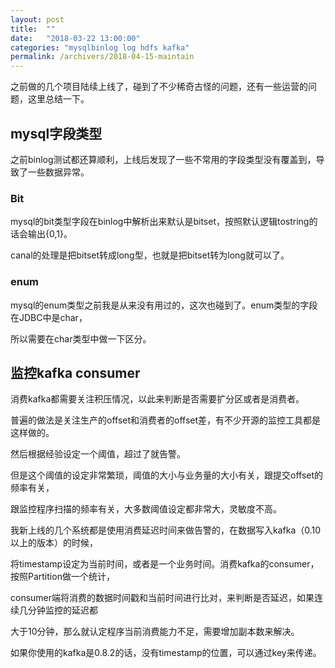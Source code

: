 ```yaml
---
layout: post
title:  ""
date:   "2018-03-22 13:00:00"
categories: "mysqlbinlog log hdfs kafka"
permalink: /archivers/2018-04-15-maintain
---
```


之前做的几个项目陆续上线了，碰到了不少稀奇古怪的问题，还有一些运营的问题，这里总结一下。

## mysql字段类型

之前binlog测试都还算顺利，上线后发现了一些不常用的字段类型没有覆盖到，导致了一些数据异常。

### Bit 

mysql的bit类型字段在binlog中解析出来默认是bitset，按照默认逻辑tostring的话会输出{0,1}。

canal的处理是把bitset转成long型，也就是把bitset转为long就可以了。

### enum

mysql的enum类型之前我是从来没有用过的，这次也碰到了。enum类型的字段在JDBC中是char，

所以需要在char类型中做一下区分。

## 监控kafka consumer

消费kafka都需要关注积压情况，以此来判断是否需要扩分区或者是消费者。

普遍的做法是关注生产的offset和消费者的offset差，有不少开源的监控工具都是这样做的。

然后根据经验设定一个阈值，超过了就告警。

但是这个阈值的设定非常繁琐，阈值的大小与业务量的大小有关，跟提交offset的频率有关，

跟监控程序扫描的频率有关，大多数阈值设定都非常大，灵敏度不高。

我新上线的几个系统都是使用消费延迟时间来做告警的，在数据写入kafka（0.10以上的版本）的时候，

将timestamp设定为当前时间，或者是一个业务时间。消费kafka的consumer，按照Partition做一个统计，

consumer端将消费的数据时间戳和当前时间进行比对，来判断是否延迟，如果连续几分钟监控的延迟都

大于10分钟，那么就认定程序当前消费能力不足，需要增加副本数来解决。

如果你使用的kafka是0.8.2的话，没有timestamp的位置，可以通过key来传递。
